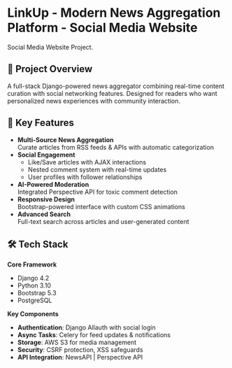 # LinkUp - Modern News Aggregation Platform - Social Media Website
Social Media Website Project.

## 🌟 Project Overview
A full-stack Django-powered news aggregator combining real-time content curation with social networking features. Designed for readers who want personalized news experiences with community interaction.

## 🚀 Key Features
- **Multi-Source News Aggregation**  
  Curate articles from RSS feeds & APIs with automatic categorization
- **Social Engagement**  
  - Like/Save articles with AJAX interactions
  - Nested comment system with real-time updates
  - User profiles with follower relationships
- **AI-Powered Moderation**  
  Integrated Perspective API for toxic comment detection
- **Responsive Design**  
  Bootstrap-powered interface with custom CSS animations
- **Advanced Search**  
  Full-text search across articles and user-generated content

## 🛠 Tech Stack
**Core Framework**  
- Django 4.2
- Python 3.10
- Bootstrap 5.3
- PostgreSQL

**Key Components**
- **Authentication**: Django Allauth with social login
- **Async Tasks**: Celery for feed updates & notifications
- **Storage**: AWS S3 for media management
- **Security**: CSRF protection, XSS safeguards
- **API Integration**: NewsAPI | Perspective API
